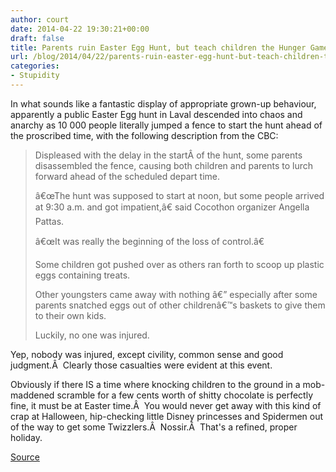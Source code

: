 ```yaml
---
author: court
date: 2014-04-22 19:30:21+00:00
draft: false
title: Parents ruin Easter Egg Hunt, but teach children the Hunger Games
url: /blog/2014/04/22/parents-ruin-easter-egg-hunt-but-teach-children-the-hunger-games/
categories:
- Stupidity
---
```


In what sounds like a fantastic display of appropriate grown-up behaviour, apparently a public Easter Egg hunt in Laval descended into chaos and anarchy as 10 000 people literally jumped a fence to start the hunt ahead of the proscribed time, with the following description from the CBC:


<blockquote>Displeased with the delay in the startÂ of the hunt, some parents disassembled the fence, causing both children and parents to lurch forward ahead of the scheduled depart time.

â€œThe hunt was supposed to start at noon, but some people arrived at 9:30 a.m. and got impatient,â€ said Cocothon organizer Angella Pattas. 

â€œIt was really the beginning of the loss of control.â€

Some children got pushed over as others ran forth to scoop up plastic eggs containing treats.

Other youngsters came away with nothing â€” especially after some parents snatched eggs out of other childrenâ€™s baskets to give them to their own kids.

Luckily, no one was injured.</blockquote>


Yep, nobody was injured, except civility, common sense and good judgment.Â  Clearly those casualties were evident at this event.

Obviously if there IS a time where knocking children to the ground in a mob-maddened scramble for a few cents worth of shitty chocolate is perfectly fine, it must be at Easter time.Â  You would never get away with this kind of crap at Halloween, hip-checking little Disney princesses and Spidermen out of the way to get some Twizzlers.Â  Nossir.Â  That's a refined, proper holiday.

[Source](http://www.cbc.ca/news/canada/montreal/easter-egg-hunt-in-laval-goes-horribly-wrong-1.2617478)

